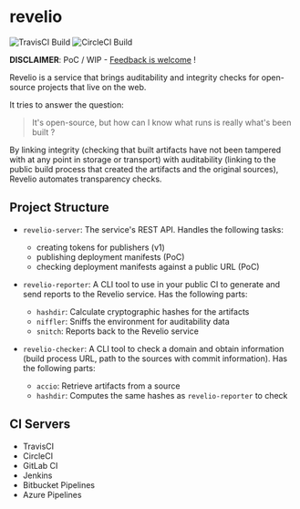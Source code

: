 # revelio

![TravisCI Build](https://img.shields.io/travis/com/47ng/revelio.svg?label=Travis)
![CircleCI Build](https://img.shields.io/circleci/project/github/47ng/revelio/master.svg?label=CircleCI)

**DISCLAIMER**: PoC / WIP - [Feedback is welcome](https://github.com/47ng/revelio/issues) !

Revelio is a service that brings auditability and integrity checks for
open-source projects that live on the web.

It tries to answer the question:

> It's open-source, but how can I know what runs is really what's been built ?

By linking integrity (checking that built artifacts have not been tampered
with at any point in storage or transport) with auditability (linking to the
public build process that created the artifacts and the original sources),
Revelio automates transparency checks.

## Project Structure

- `revelio-server`: The service's REST API. Handles the following tasks:
  - creating tokens for publishers (v1)
  - publishing deployment manifests (PoC)
  - checking deployment manifests against a public URL (PoC)
- `revelio-reporter`: A CLI tool to use in your public CI to generate and
  send reports to the Revelio service. Has the following parts:

  - `hashdir`: Calculate cryptographic hashes for the artifacts
  - `niffler`: Sniffs the environment for auditability data
  - `snitch`: Reports back to the Revelio service

- `revelio-checker`: A CLI tool to check a domain and obtain information
  (build process URL, path to the sources with commit information).
  Has the following parts:
  - `accio`: Retrieve artifacts from a source
  - `hashdir`: Computes the same hashes as `revelio-reporter` to check

## CI Servers

- TravisCI
- CircleCI
- GitLab CI
- Jenkins
- Bitbucket Pipelines
- Azure Pipelines
